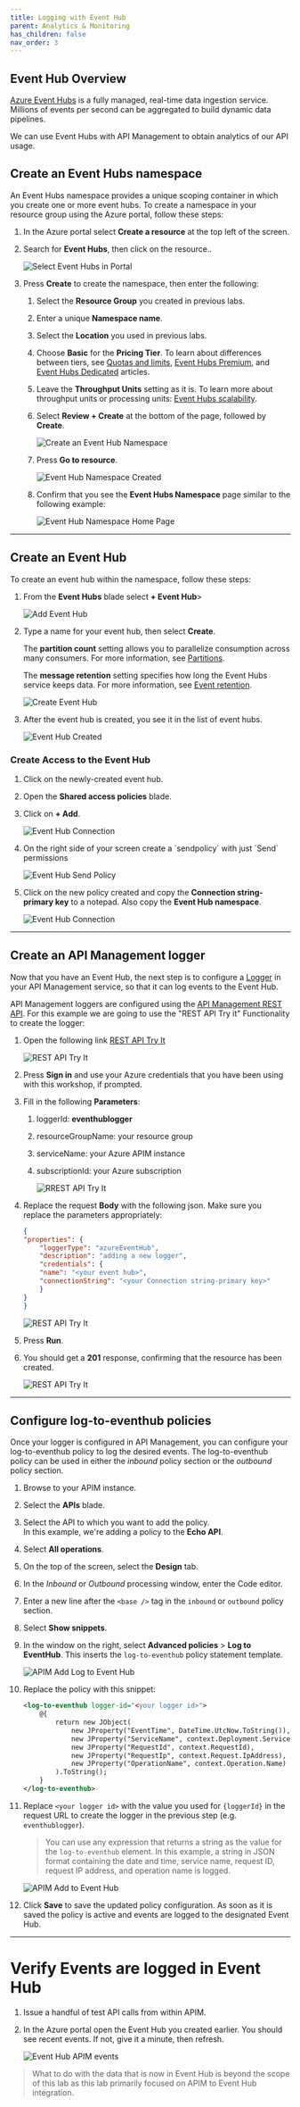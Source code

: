 ```yaml
---
title: Logging with Event Hub
parent: Analytics & Monitoring
has_children: false
nav_order: 3
---
```



## Event Hub Overview

[Azure Event Hubs](https://azure.microsoft.com/en-us/services/event-hubs/#overview) is a fully managed, real-time data ingestion service. Millions of events per second can be aggregated to build dynamic data pipelines. 

We can use Event Hubs with API Management to obtain analytics of our API usage.

## Create an Event Hubs namespace

An Event Hubs namespace provides a unique scoping container in which you create one or more event hubs. To create a namespace in your resource group using the Azure portal, follow these steps:

1. In the Azure portal select **Create a resource** at the top left of the screen.
1. Search for **Event Hubs**, then click on the resource..

    ![Select Event Hubs in Portal](../../assets/images/event-hubs-select-in-portal.png)

1. Press **Create** to create the namespace, then enter the following:
   1. Select the **Resource Group** you created in previous labs.
   1. Enter a unique **Namespace name**.
   1. Select the **Location** you used in previous labs.
   1. Choose **Basic** for the **Pricing Tier**. To learn about differences between tiers, see [Quotas and limits](event-hubs-quotas.md), [Event Hubs Premium](event-hubs-premium-overview.md), and [Event Hubs Dedicated](event-hubs-dedicated-overview.md) articles. 
   1. Leave the **Throughput Units** setting as it is. To learn more about throughput units or processing units: [Event Hubs scalability](event-hubs-scalability.md).  
   1. Select **Review + Create** at the bottom of the page, followed by **Create**.
      
      ![Create an Event Hub Namespace](../../assets/images/event-hub-review-create.png)

   1. Press **Go to resource**.

      ![Event Hub Namespace Created](../../assets/images/event-hub-namespace-created.png)
      
   1. Confirm that you see the **Event Hubs Namespace** page similar to the following example:   
      
      ![Event Hub Namespace Home Page](../../assets/images/event-hub-namespace-home-page.png)

---

## Create an Event Hub

To create an event hub within the namespace, follow these steps:

1. From the **Event Hubs** blade select **+ Event Hub**>
   
    ![Add Event Hub](../../assets/images/event-hub-create-1.png)

1. Type a name for your event hub, then select **Create**.
       
    The **partition count** setting allows you to parallelize consumption across many consumers. For more information, see [Partitions](event-hubs-scalability.md#partitions).

    The **message retention** setting specifies how long the Event Hubs service keeps data. For more information, see [Event retention](event-hubs-features.md#event-retention).

    ![Create Event Hub](../../assets/images/event-hub-create-2.png)

1. After the event hub is created, you see it in the list of event hubs.

    ![Event Hub Created](../../assets/images/event-hub-create-3.png)

### Create Access to the Event Hub

1. Click on the newly-created event hub.
1. Open the **Shared access policies** blade.
1. Click on **+ Add**.

    ![Event Hub Connection](../../assets/images/event-hub-connection.png)

1. On the right side of your screen create a ´sendpolicy´ with just ´Send´ permissions

    ![Event Hub Send Policy](../../assets/images/event-hub-send-policy.png)

1. Click on the new policy created and copy the **Connection string-primary key** to a notepad. Also copy the **Event Hub namespace**.

    ![Event Hub Connection](../../assets/images/event-hub-parameters.png)

---

## Create an API Management logger

Now that you have an Event Hub, the next step is to configure a [Logger](/rest/api/apimanagement/2020-12-01/logger) in your API Management service, so that it can log events to the Event Hub.

API Management loggers are configured using the [API Management REST API](/rest/api/apimanagement/ApiManagementREST/API-Management-REST). For this example we are going to use the "REST API Try it" Functionality to create the logger:

1. Open the following link [REST API Try It](https://docs.microsoft.com/en-us/rest/api/apimanagement/current-ga/logger/create-or-update)

    ![REST API Try It](../../assets/images/rest-api-create-or-update-logger.png)

1. Press **Sign in** and use your Azure credentials that you have been using with this workshop, if prompted.
1. Fill in the following **Parameters**:
    1. loggerId: **eventhublogger**
    1. resourceGroupName: your resource group 
    1. serviceName: your Azure APIM instance
    1. subscriptionId: your Azure subscription

        ![RREST API Try It](../../assets/images/rest-api-try-it.png)

1. Replace the request **Body** with the following json. Make sure you replace the parameters appropriately:

    ```json
    {
    "properties": {
        "loggerType": "azureEventHub",
        "description": "adding a new logger",
        "credentials": {
        "name": "<your event hub>",
        "connectionString": "<your Connection string-primary key>"
        }
    }
    }
    ```

    ![REST API Try It](../../assets/images/rest-api-try-it-body.png)

1. Press **Run**.
1. You should get a **201** response, confirming that the resource has been created.

    ![REST API Try It](../../assets/images/rest-api-created.png)

---

## Configure log-to-eventhub policies

Once your logger is configured in API Management, you can configure your log-to-eventhub policy to log the desired events. The log-to-eventhub policy can be used in either the *inbound* policy section or the *outbound* policy section.

1. Browse to your APIM instance.
1. Select the **APIs** blade.
1. Select the API to which you want to add the policy.  
   In this example, we're adding a policy to the **Echo API**.
1. Select **All operations**.
1. On the top of the screen, select the **Design** tab.
1. In the *Inbound* or *Outbound* processing window, enter the Code editor.
1. Enter a new line after the `<base />` tag in the `inbound` or `outbound` policy section.
1. Select **Show snippets**.
1. In the window on the right, select **Advanced policies** > **Log to EventHub**. This inserts the `log-to-eventhub` policy statement template.

    ![APIM Add Log to Event Hub](../../assets/images/apim-add-log-to-event-hub-1.png)

1. Replace the policy with this snippet:

    ```xml
    <log-to-eventhub logger-id="<your logger id>">
        @{
            return new JObject(
                new JProperty("EventTime", DateTime.UtcNow.ToString()),
                new JProperty("ServiceName", context.Deployment.ServiceName),
                new JProperty("RequestId", context.RequestId),
                new JProperty("RequestIp", context.Request.IpAddress),
                new JProperty("OperationName", context.Operation.Name)
            ).ToString();
        }
    </log-to-eventhub>
    ```

1. Replace `<your logger id>` with the value you used for `{loggerId}` in the request URL to create the logger in the previous step (e.g. `eventhublogger`).

    > You can use any expression that returns a string as the value for the `log-to-eventhub` element. In this example, a string in JSON format containing the date and time, service name, request ID, request IP address, and operation name is logged.

    ![APIM Add to Event Hub](../../assets/images/apim-add-log-to-event-hub-2.png)

1. Click **Save** to save the updated policy configuration. As soon as it is saved the policy is active and events are logged to the designated Event Hub.

---

# Verify Events are logged in Event Hub

1. Issue a handful of test API calls from within APIM.
1. In the Azure portal open the Event Hub you created earlier. You should see recent events. If not, give it a minute, then refresh.

    ![Event Hub APIM events](../../assets/images/event-hub-apim-events.png)

> What to do with the data that is now in Event Hub is beyond the scope of this lab as this lab primarily focused on APIM to Event Hub integration. 